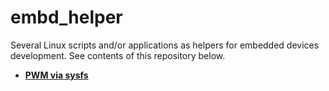 # embd_helper
Several Linux scripts and/or applications as helpers for embedded devices development.
See contents of this repository below.

* [**PWM via sysfs**](https://github.com/troyane/embd_helper/tree/master/pwm)


